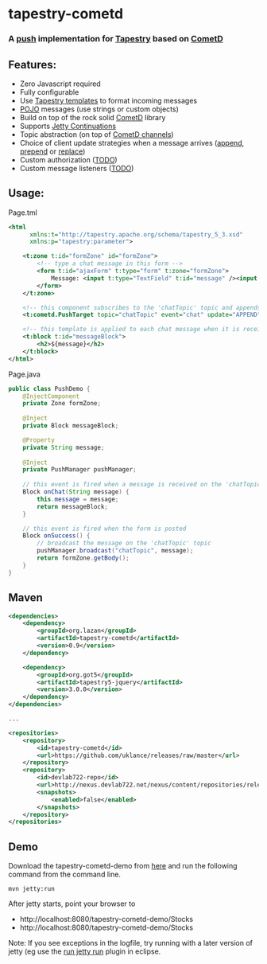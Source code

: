 tapestry-cometd
===============

### A [push](http://en.wikipedia.org/wiki/Comet_%28programming%29) implementation for [Tapestry](http://tapestry.apache.org/) based on [CometD](http://cometd.org/)

## Features:
* Zero Javascript required
* Fully configurable
* Use [Tapestry templates](http://tapestry.apache.org/component-templates.html) to format incoming messages
* [POJO](http://en.wikipedia.org/wiki/Plain_Old_Java_Object) messages (use strings or custom objects)
* Build on top of the rock solid [CometD](http://cometd.org/) library
* Supports [Jetty Continuations](http://wiki.eclipse.org/Jetty/Feature/Continuations)
* Topic abstraction (on top of [CometD channels](http://cometd.org/documentation/cometd-java/server/channel))
* Choice of client update strategies when a message arrives ([append](http://api.jquery.com/append/), [prepend](http://api.jquery.com/prepend/) or [replace](http://api.jquery.com/html/))
* Custom authorization ([TODO](https://github.com/uklance/tapestry-cometd/issues/21))
* Custom message listeners ([TODO](https://github.com/uklance/tapestry-cometd/issues/21))

## Usage:

Page.tml
```xml
<html 
      xmlns:t="http://tapestry.apache.org/schema/tapestry_5_3.xsd"
      xmlns:p="tapestry:parameter">

	<t:zone t:id="formZone" id="formZone">
		<!-- type a chat message in this form -->
		<form t:id="ajaxForm" t:type="form" t:zone="formZone">
			Message: <input t:type="TextField" t:id="message" /><input type="submit" value="Send"/>
		</form>
	</t:zone>

	<!-- this component subscribes to the 'chatTopic' topic and appends received messages to itself -->
	<t:cometd.PushTarget topic="chatTopic" event="chat" update="APPEND" />

	<!-- this template is applied to each chat message when it is received -->
	<t:block t:id="messageBlock">
		<h2>${message}</h2>
	</t:block>
</html>
```

Page.java

```java
public class PushDemo {
    @InjectComponent
	private Zone formZone;
	
	@Inject
	private Block messageBlock;

	@Property
	private String message;
	
	@Inject
	private PushManager pushManager;
	
	// this event is fired when a message is received on the 'chatTopic' topic
	Block onChat(String message) {
		this.message = message;
		return messageBlock;
	}

	// this event is fired when the form is posted
	Block onSuccess() {
		// broadcast the message on the 'chatTopic' topic
		pushManager.broadcast("chatTopic", message);
		return formZone.getBody();
	}
}
```

## Maven
```xml
<dependencies>
	<dependency>
		<groupId>org.lazan</groupId>
		<artifactId>tapestry-cometd</artifactId>
		<version>0.9</version>
	</dependency>

	<dependency>
		<groupId>org.got5</groupId>
		<artifactId>tapestry5-jquery</artifactId>
		<version>3.0.0</version>
	</dependency>
</dependencies>

...

<repositories>
	<repository>
		<id>tapestry-cometd</id>
		<url>https://github.com/uklance/releases/raw/master</url>
	</repository>
	<repository>
		<id>devlab722-repo</id>
		<url>http://nexus.devlab722.net/nexus/content/repositories/releases</url>
		<snapshots>
			<enabled>false</enabled>
		</snapshots>
	</repository>
</repositories>
```

## Demo

Download the tapestry-cometd-demo from [here](https://github.com/uklance/tapestry-cometd-demo) and run the following command from the command line.
```
mvn jetty:run
```
After jetty starts, point your browser to 
* http://localhost:8080/tapestry-cometd-demo/Stocks
* http://localhost:8080/tapestry-cometd-demo/Stocks

Note: If you see exceptions in the logfile, try running with a later version of jetty (eg use the [run jetty run](http://code.google.com/p/run-jetty-run/) plugin in eclipse.